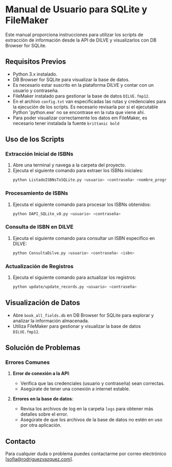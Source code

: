 # Manual de Usuario para SQLite y FileMaker

Este manual proporciona instrucciones para utilizar los scripts de extracción de información desde la API de DILVE y visualizarlos con DB Browser for SQLite.

## Requisitos Previos

- Python 3.x instalado.
- DB Browser for SQLite para visualizar la base de datos.
- Es necesario estar suscrito en la plataforma DILVE y contar con un usuario y contraseña.
- FileMaker instalado para gestionar la base de datos `DILVE.fmp12`.
- En el archivo `config.txt` van especificadas las rutas y credenciales para la ejecución de los scripts. Es necesario revisarla por si el ejecutable Python 'python.exe' no se encontrase en la ruta que viene ahí.
- Para poder visualizar correctamente los datos em FileMaker, es necesario tener instalada la fuente `brittanic bold`

## Uso de los Scripts
### Extracción Inicial de ISBNs

1. Abre una terminal y navega a la carpeta del proyecto.
2. Ejecuta el siguiente comando para extraer los ISBNs iniciales:
    ```sh
    python ListadoISBNsToSQLite.py <usuario> <contraseña> <nombre_programa>
    ```

### Procesamiento de ISBNs

1. Ejecuta el siguiente comando para procesar los ISBNs obtenidos:
    ```sh
    python DAPI_SQLite_v8.py <usuario> <contraseña>
    ```

### Consulta de ISBN en DILVE

1. Ejecuta el siguiente comando para consultar un ISBN específico en DILVE:
    ```sh
    python ConsultaDilve.py <usuario> <contraseña> <isbn>
    ```

### Actualización de Registros

1. Ejecuta el siguiente comando para actualizar los registros:
    ```sh
    python update/update_records.py <usuario> <contraseña>
    ```

## Visualización de Datos

- Abre `book_all_fields.db` en DB Browser for SQLite para explorar y analizar la información almacenada.
- Utiliza FileMaker para gestionar y visualizar la base de datos `DILVE.fmp12`.

## Solución de Problemas

### Errores Comunes

1. **Error de conexión a la API**:
    - Verifica que las credenciales (usuario y contraseña) sean correctas.
    - Asegúrate de tener una conexión a internet estable.

2. **Errores en la base de datos**:
    - Revisa los archivos de log en la carpeta `logs` para obtener más detalles sobre el error.
    - Asegúrate de que los archivos de la base de datos no estén en uso por otra aplicación.

## Contacto

Para cualquier duda o problema puedes contactarme por correo electrónico [sofia@rodriguezvazquez.com].
